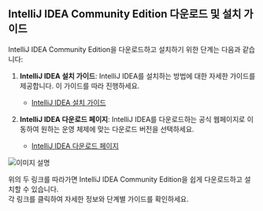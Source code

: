 ## IntelliJ IDEA Community Edition 다운로드 및 설치 가이드

IntelliJ IDEA Community Edition을 다운로드하고 설치하기 위한 단계는 다음과 같습니다:

1. **IntelliJ IDEA 설치 가이드**: IntelliJ IDEA를 설치하는 방법에 대한 자세한 가이드를 제공합니다. 이 가이드를 따라 진행하세요.
   - [IntelliJ IDEA 설치 가이드](https://m.blog.naver.com/djusti/223143383341?isInf=true)

2. **IntelliJ IDEA 다운로드 페이지**: IntelliJ IDEA를 다운로드하는 공식 웹페이지로 이동하여 원하는 운영 체제에 맞는 다운로드 버전을 선택하세요.
   - [IntelliJ IDEA 다운로드 페이지](https://www.jetbrains.com/idea/download/)

![이미지 설명](https://github.com/bitcocom/BE7/assets/15371961/f5603fdd-ba47-4f72-a563-4c7ee9b19d89)

위의 두 링크를 따라가면 IntelliJ IDEA Community Edition을 쉽게 다운로드하고 설치할 수 있습니다.<br> 
각 링크를 클릭하여 자세한 정보와 단계별 가이드를 확인하세요.

